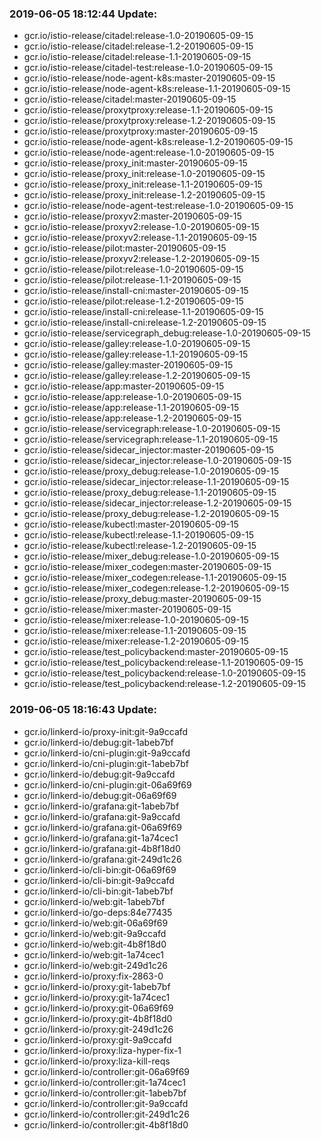 ### 2019-06-05 18:12:44 Update:

- gcr.io/istio-release/citadel:release-1.0-20190605-09-15
- gcr.io/istio-release/citadel:release-1.2-20190605-09-15
- gcr.io/istio-release/citadel:release-1.1-20190605-09-15
- gcr.io/istio-release/citadel-test:release-1.0-20190605-09-15
- gcr.io/istio-release/node-agent-k8s:master-20190605-09-15
- gcr.io/istio-release/node-agent-k8s:release-1.1-20190605-09-15
- gcr.io/istio-release/citadel:master-20190605-09-15
- gcr.io/istio-release/proxytproxy:release-1.1-20190605-09-15
- gcr.io/istio-release/proxytproxy:release-1.2-20190605-09-15
- gcr.io/istio-release/proxytproxy:master-20190605-09-15
- gcr.io/istio-release/node-agent-k8s:release-1.2-20190605-09-15
- gcr.io/istio-release/node-agent:release-1.0-20190605-09-15
- gcr.io/istio-release/proxy_init:master-20190605-09-15
- gcr.io/istio-release/proxy_init:release-1.0-20190605-09-15
- gcr.io/istio-release/proxy_init:release-1.1-20190605-09-15
- gcr.io/istio-release/proxy_init:release-1.2-20190605-09-15
- gcr.io/istio-release/node-agent-test:release-1.0-20190605-09-15
- gcr.io/istio-release/proxyv2:master-20190605-09-15
- gcr.io/istio-release/proxyv2:release-1.0-20190605-09-15
- gcr.io/istio-release/proxyv2:release-1.1-20190605-09-15
- gcr.io/istio-release/pilot:master-20190605-09-15
- gcr.io/istio-release/proxyv2:release-1.2-20190605-09-15
- gcr.io/istio-release/pilot:release-1.0-20190605-09-15
- gcr.io/istio-release/pilot:release-1.1-20190605-09-15
- gcr.io/istio-release/install-cni:master-20190605-09-15
- gcr.io/istio-release/pilot:release-1.2-20190605-09-15
- gcr.io/istio-release/install-cni:release-1.1-20190605-09-15
- gcr.io/istio-release/install-cni:release-1.2-20190605-09-15
- gcr.io/istio-release/servicegraph_debug:release-1.0-20190605-09-15
- gcr.io/istio-release/galley:release-1.0-20190605-09-15
- gcr.io/istio-release/galley:release-1.1-20190605-09-15
- gcr.io/istio-release/galley:master-20190605-09-15
- gcr.io/istio-release/galley:release-1.2-20190605-09-15
- gcr.io/istio-release/app:master-20190605-09-15
- gcr.io/istio-release/app:release-1.0-20190605-09-15
- gcr.io/istio-release/app:release-1.1-20190605-09-15
- gcr.io/istio-release/app:release-1.2-20190605-09-15
- gcr.io/istio-release/servicegraph:release-1.0-20190605-09-15
- gcr.io/istio-release/servicegraph:release-1.1-20190605-09-15
- gcr.io/istio-release/sidecar_injector:master-20190605-09-15
- gcr.io/istio-release/sidecar_injector:release-1.0-20190605-09-15
- gcr.io/istio-release/proxy_debug:release-1.0-20190605-09-15
- gcr.io/istio-release/sidecar_injector:release-1.1-20190605-09-15
- gcr.io/istio-release/proxy_debug:release-1.1-20190605-09-15
- gcr.io/istio-release/sidecar_injector:release-1.2-20190605-09-15
- gcr.io/istio-release/proxy_debug:release-1.2-20190605-09-15
- gcr.io/istio-release/kubectl:master-20190605-09-15
- gcr.io/istio-release/kubectl:release-1.1-20190605-09-15
- gcr.io/istio-release/kubectl:release-1.2-20190605-09-15
- gcr.io/istio-release/mixer_debug:release-1.0-20190605-09-15
- gcr.io/istio-release/mixer_codegen:master-20190605-09-15
- gcr.io/istio-release/mixer_codegen:release-1.1-20190605-09-15
- gcr.io/istio-release/mixer_codegen:release-1.2-20190605-09-15
- gcr.io/istio-release/proxy_debug:master-20190605-09-15
- gcr.io/istio-release/mixer:master-20190605-09-15
- gcr.io/istio-release/mixer:release-1.0-20190605-09-15
- gcr.io/istio-release/mixer:release-1.1-20190605-09-15
- gcr.io/istio-release/mixer:release-1.2-20190605-09-15
- gcr.io/istio-release/test_policybackend:master-20190605-09-15
- gcr.io/istio-release/test_policybackend:release-1.1-20190605-09-15
- gcr.io/istio-release/test_policybackend:release-1.0-20190605-09-15
- gcr.io/istio-release/test_policybackend:release-1.2-20190605-09-15
### 2019-06-05 18:16:43 Update:

- gcr.io/linkerd-io/proxy-init:git-9a9ccafd
- gcr.io/linkerd-io/debug:git-1abeb7bf
- gcr.io/linkerd-io/cni-plugin:git-9a9ccafd
- gcr.io/linkerd-io/cni-plugin:git-1abeb7bf
- gcr.io/linkerd-io/debug:git-9a9ccafd
- gcr.io/linkerd-io/cni-plugin:git-06a69f69
- gcr.io/linkerd-io/debug:git-06a69f69
- gcr.io/linkerd-io/grafana:git-1abeb7bf
- gcr.io/linkerd-io/grafana:git-9a9ccafd
- gcr.io/linkerd-io/grafana:git-06a69f69
- gcr.io/linkerd-io/grafana:git-1a74cec1
- gcr.io/linkerd-io/grafana:git-4b8f18d0
- gcr.io/linkerd-io/grafana:git-249d1c26
- gcr.io/linkerd-io/cli-bin:git-06a69f69
- gcr.io/linkerd-io/cli-bin:git-9a9ccafd
- gcr.io/linkerd-io/cli-bin:git-1abeb7bf
- gcr.io/linkerd-io/web:git-1abeb7bf
- gcr.io/linkerd-io/go-deps:84e77435
- gcr.io/linkerd-io/web:git-06a69f69
- gcr.io/linkerd-io/web:git-9a9ccafd
- gcr.io/linkerd-io/web:git-4b8f18d0
- gcr.io/linkerd-io/web:git-1a74cec1
- gcr.io/linkerd-io/web:git-249d1c26
- gcr.io/linkerd-io/proxy:fix-2863-0
- gcr.io/linkerd-io/proxy:git-1abeb7bf
- gcr.io/linkerd-io/proxy:git-1a74cec1
- gcr.io/linkerd-io/proxy:git-06a69f69
- gcr.io/linkerd-io/proxy:git-4b8f18d0
- gcr.io/linkerd-io/proxy:git-249d1c26
- gcr.io/linkerd-io/proxy:git-9a9ccafd
- gcr.io/linkerd-io/proxy:liza-hyper-fix-1
- gcr.io/linkerd-io/proxy:liza-kill-reqs
- gcr.io/linkerd-io/controller:git-06a69f69
- gcr.io/linkerd-io/controller:git-1a74cec1
- gcr.io/linkerd-io/controller:git-1abeb7bf
- gcr.io/linkerd-io/controller:git-9a9ccafd
- gcr.io/linkerd-io/controller:git-249d1c26
- gcr.io/linkerd-io/controller:git-4b8f18d0
